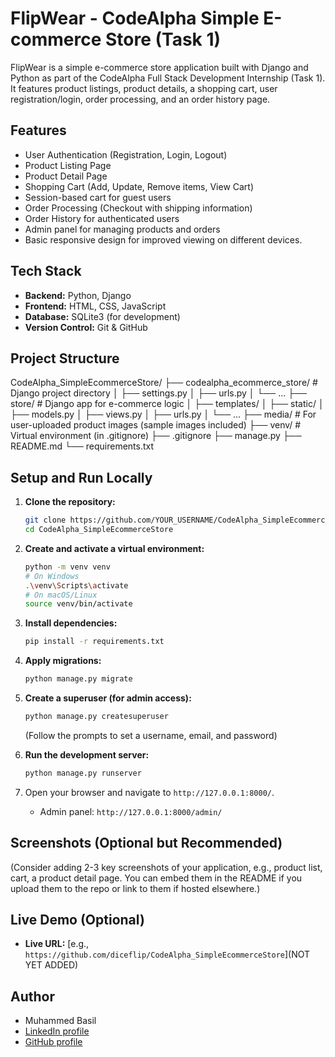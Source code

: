 # FlipWear - CodeAlpha Simple E-commerce Store (Task 1)

FlipWear is a simple e-commerce store application built with Django and Python as part of the CodeAlpha Full Stack Development Internship (Task 1). It features product listings, product details, a shopping cart, user registration/login, order processing, and an order history page.

## Features

*   User Authentication (Registration, Login, Logout)
*   Product Listing Page
*   Product Detail Page
*   Shopping Cart (Add, Update, Remove items, View Cart)
*   Session-based cart for guest users
*   Order Processing (Checkout with shipping information)
*   Order History for authenticated users
*   Admin panel for managing products and orders
*   Basic responsive design for improved viewing on different devices.

## Tech Stack

*   **Backend:** Python, Django
*   **Frontend:** HTML, CSS, JavaScript
*   **Database:** SQLite3 (for development)
*   **Version Control:** Git & GitHub

## Project Structure

CodeAlpha_SimpleEcommerceStore/
├── codealpha_ecommerce_store/ # Django project directory
│ ├── settings.py
│ ├── urls.py
│ └── ...
├── store/ # Django app for e-commerce logic
│ ├── templates/
│ ├── static/
│ ├── models.py
│ ├── views.py
│ ├── urls.py
│ └── ...
├── media/ # For user-uploaded product images (sample images included)
├── venv/ # Virtual environment (in .gitignore)
├── .gitignore
├── manage.py
├── README.md
└── requirements.txt


## Setup and Run Locally

1.  **Clone the repository:**
    ```bash
    git clone https://github.com/YOUR_USERNAME/CodeAlpha_SimpleEcommerceStore.git
    cd CodeAlpha_SimpleEcommerceStore
    ```

2.  **Create and activate a virtual environment:**
    ```bash
    python -m venv venv
    # On Windows
    .\venv\Scripts\activate
    # On macOS/Linux
    source venv/bin/activate
    ```

3.  **Install dependencies:**
    ```bash
    pip install -r requirements.txt
    ```

4.  **Apply migrations:**
    ```bash
    python manage.py migrate
    ```

5.  **Create a superuser (for admin access):**
    ```bash
    python manage.py createsuperuser
    ```
    (Follow the prompts to set a username, email, and password)

6.  **Run the development server:**
    ```bash
    python manage.py runserver
    ```

7.  Open your browser and navigate to `http://127.0.0.1:8000/`.
    *   Admin panel: `http://127.0.0.1:8000/admin/`

## Screenshots (Optional but Recommended)

(Consider adding 2-3 key screenshots of your application, e.g., product list, cart, a product detail page. You can embed them in the README if you upload them to the repo or link to them if hosted elsewhere.)

## Live Demo (Optional)

*   **Live URL:** [e.g., `https://github.com/diceflip/CodeAlpha_SimpleEcommerceStore`](NOT YET ADDED)

## Author

*   Muhammed Basil
*   [LinkedIn profile](https://www.linkedin.com/in/muhammed-basil-a83443317/)
*   [GitHub profile](https://github.com/diceflip)

